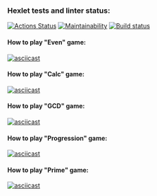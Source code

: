 ### Hexlet tests and linter status:
[![Actions Status](https://github.com/lightmonk1911/java-project-lvl1/workflows/hexlet-check/badge.svg)](https://github.com/lightmonk1911/java-project-lvl1/actions)
[![Maintainability](https://api.codeclimate.com/v1/badges/c42be11623f6eb6de925/maintainability)](https://codeclimate.com/github/lightmonk1911/java-project-lvl1/maintainability)
[![Build status](https://github.com/lightmonk1911/java-project-lvl1/workflows/build/badge.svg)](https://github.com/lightmonk1911/java-project-lvl1/actions)

#### How to play "Even" game:
[![asciicast](https://asciinema.org/a/FoslLFosPoBhYJ1vCZxpHGwBN.png)](https://asciinema.org/a/FoslLFosPoBhYJ1vCZxpHGwBN)

#### How to play "Calc" game:
[![asciicast](https://asciinema.org/a/VHlJYMdeYOesHEIp5tO2L8Flw.png)](https://asciinema.org/a/VHlJYMdeYOesHEIp5tO2L8Flw)

#### How to play "GCD" game:
[![asciicast](https://asciinema.org/a/Gx3Oxx6w4W5gidfbeFnmoqBLW.png)](https://asciinema.org/a/Gx3Oxx6w4W5gidfbeFnmoqBLW)

#### How to play "Progression" game:
[![asciicast](https://asciinema.org/a/XywgxwXQsf4kRZoRlY5BairRE.png)](https://asciinema.org/a/XywgxwXQsf4kRZoRlY5BairRE)

#### How to play "Prime" game:
[![asciicast](https://asciinema.org/a/QOiA2LXyLludXbGpasbCIQ0yI.png)](https://asciinema.org/a/QOiA2LXyLludXbGpasbCIQ0yI)
